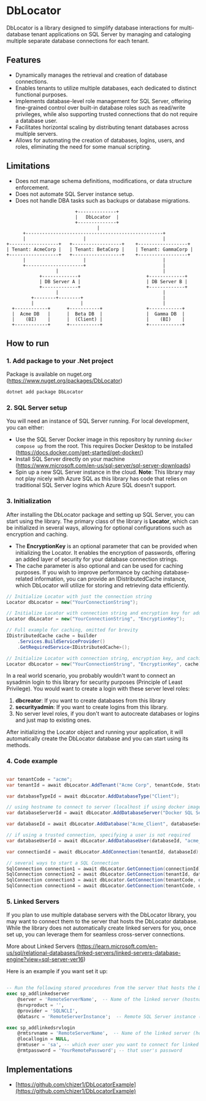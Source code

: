 # DbLocator

DbLocator is a library designed to simplify database interactions for multi-database tenant applications on SQL Server by managing and cataloging multiple separate database connections for each tenant.

## Features  
- Dynamically manages the retrieval and creation of database connections.
- Enables tenants to utilize multiple databases, each dedicated to distinct functional purposes.
- Implements database-level role management for SQL Server, offering fine-grained control over built-in database roles such as read/write privileges, while also supporting trusted connections that do not require a database user.
- Facilitates horizontal scaling by distributing tenant databases across multiple servers.
- Allows for automating the creation of databases, logins, users, and roles, eliminating the need for some manual scripting.

## Limitations  
- Does not manage schema definitions, modifications, or data structure enforcement.  
- Does not automate SQL Server instance setup.  
- Does not handle DBA tasks such as backups or database migrations.  

```
                         +--------------+
                         |   DbLocator  |
                         +--------------+
                                 |
      +--------------------------------------------------+
      |                     |                            |
+------------------+   +------------------+    +------------------+
| Tenant: AcmeCorp |   | Tenant: BetaCorp |    | Tenant: GammaCorp |
+------------------+   +------------------+    +------------------+
      |                     |                            |
      +---------------------+                            |
                  |                                      |
            +-------------+                        +-------------+
            | DB Server A |                        | DB Server B |
            +-------------+                        +-------------+
                  |                                      |
         +--------+--------+                             |
         |                 |                             |  
  +------------+      +-----------+                +------------+
  |  Acme DB   |      |  Beta DB  |                |  Gamma DB  |
  |    (BI)    |      |  (Client) |                |    (BI)    |
  +------------+      +-----------+                +------------+
```

## How to run

### 1. Add package to your .Net project
Package is available on nuget.org (https://www.nuget.org/packages/DbLocator)
```csharp
dotnet add package DbLocator
```

### 2. SQL Server setup
You will need an instance of SQL Server running. For local development, you can either:
  - Use the SQL Server Docker image in this repository by running `docker compose up` from the root. This requires Docker Desktop to be installed (https://docs.docker.com/get-started/get-docker/)
  - Install SQL Server directly on your machine (https://www.microsoft.com/en-us/sql-server/sql-server-downloads)
  - Spin up a new SQL Server instance in the cloud. **Note**: This library may not play nicely with Azure SQL as this library has code that relies on traditional SQL Server logins which Azure SQL doesn't support.

### 3. Initialization 

After installing the DbLocator package and setting up SQL Server, you can start using the library. The primary class of the library is **Locator**, which can be initialized in several ways, allowing for optional configurations such as encryption and caching.

  - The **EncryptionKey** is an optional parameter that can be provided when initializing the Locator. It enables the encryption of passwords, offering an added layer of security for your database connection strings.
  - The cache parameter is also optional and can be used for caching purposes. If you wish to improve performance by caching database-related information, you can provide an IDistributedCache instance, which DbLocator will utilize for storing and retrieving data efficiently.

```csharp
// Initialize Locator with just the connection string
Locator dbLocator = new("YourConnectionString");

// Initialize Locator with connection string and encryption key for added security
Locator dbLocator = new("YourConnectionString", "EncryptionKey");

// Full example for caching, omitted for brevity
IDistributedCache cache = builder
    .Services.BuildServiceProvider()
    .GetRequiredService<IDistributedCache>();

// Initialize Locator with connection string, encryption key, and caching
Locator dbLocator = new("YourConnectionString", "EncryptionKey", cache);
```
In a real world scenario, you probably wouldn't want to connect an sysadmin login to this library for security purposes (Principle of Least Privilege).
You would want to create a login with these server level roles:
1. **dbcreator**: If you want to create databases from this library
2. **securityadmin**: If you want to create logins from this library.
3. No server level roles, if you don't want to autocreate databases or logins and just map to existing ones. 

After initializing the Locator object and running your application, it will automatically create the DbLocator database and you can start using its methods.

### 4. Code example

```csharp

var tenantCode = "acme";
var tenantId = await dbLocator.AddTenant("Acme Corp", tenantCode, Status.Active);

var databaseTypeId = await dbLocator.AddDatabaseType("Client");

// using hostname to connect to server (localhost if using docker image from repo)
var databaseServerId = await dbLocator.AddDatabaseServer("Docker SQL Server", null, "localhost", null, false); 

var databaseId = await dbLocator.AddDatabase("Acme_Client", databaseServerId, databaseTypeId, Status.Active, true);

// if using a trusted connection, specifying a user is not required
var databaseUserId = await dbLocator.AddDatabaseUser(databaseId, "acme_client_user", "acme_client_user_password", true);

var connectionId = await dbLocator.AddConnection(tenantId, databaseId);

// several ways to start a SQL Connection
SqlConnection connection1 = await dbLocator.GetConnection(connectionId);
SqlConnection connection2 = await dbLocator.GetConnection(tenantId, databaseTypeId);
SqlConnection connection3 = await dbLocator.GetConnection(tenantCode, databaseTypeId);
SqlConnection connection4 = await dbLocator.GetConnection(tenantCode, databaseTypeId, new[] { DatabaseRole.DataReader });
```

### 5. Linked Servers

If you plan to use multiple database servers with the DbLocator library, you may want to connect them to the server that hosts the DbLocator database. While the library does not automatically create linked servers for you, once set up, you can leverage them for seamless cross-server connections.

More about Linked Servers (https://learn.microsoft.com/en-us/sql/relational-databases/linked-servers/linked-servers-database-engine?view=sql-server-ver16)

Here is an example if you want set it up:

```sql

-- Run the following stored procedures from the server that hosts the DbLocator database
exec sp_addlinkedserver 
    @server = 'RemoteServerName',  -- Name of the linked server (hostname)
    @srvproduct = '',
    @provider = 'SQLNCLI',
    @datasrc = 'RemoteServerInstance';  -- Remote SQL Server instance (ip address or fully qualified domain name)

exec sp_addlinkedsrvlogin 
    @rmtsrvname = 'RemoteServerName',  -- Name of the linked server (hostname)
    @locallogin = NULL,  
    @rmtuser = 'sa', -- which ever user you want to connect for linked server access
    @rmtpassword = 'YourRemotePassword'; -- that user's password

```

## Implementations

- [https://github.com/chizer1/DbLocatorExample](https://github.com/chizer1/DbLocatorExample)
